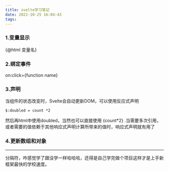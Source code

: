 ```yaml
---
title: svelte学习笔记
date: 2022-10-25 16:04:43
tags:
---
```

### 1.变量显示

<p>{@html  变量名}</p>

### 2.绑定事件

on:click={function name}

### 3.声明

当组件的状态改变时，Svelte会自动更新DOM，可以使用反应式声明

`$:doubled = count *2`

然后再html中使用doubled，当然也可以直接使用 {count*2} .当需要多次引用，或者需要的值依赖于其他响应式声明计算所带来的值时，响应式声明就有用了

### 4.更新数组和对象

---

分隔符，咋感觉学了跟没学一样哈哈哈，还得是自己学完做个项目这样才是上手新框架最快的学校速度。
